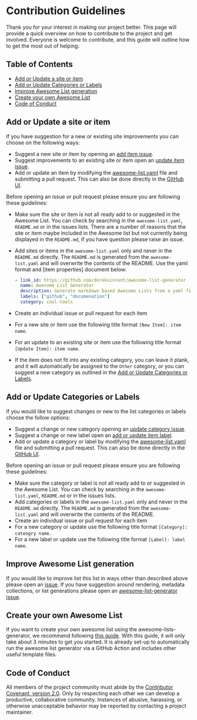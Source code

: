 # Contribution Guidelines<!-- omit from toc -->

Thank you for your interest in making our project better. This page will provide a quick overview on how to contribute to the project and get involved. Everyone is welcome to contribute, and this guide will outline how to get the most out of helping. 

## Table of Contents<!-- omit from toc -->
- [Add or Update a site or item](#add-or-update-a-site-or-item)
- [Add or Update Categories or Labels](#add-or-update-categories-or-labels)
- [Improve Awesome List generation](#improve-awesome-list-generation)
- [Create your own Awesome List](#create-your-own-awesome-list)
- [Code of Conduct](#code-of-conduct)

## Add or Update a site or item 

If you have suggestion for a new or existing site improvements you can choose on the following ways: 

- Suggest a new site or item by opening an [add item issue](https://github.com/derekvincent/awesome-list-template/issues/new?template=01-suggest-item.yml).
- Suggest improvements to an existing site or item open an [update item issue](https://github.com/derekvincent/awesome-list-template/issues/new?template=02-update-item.yml).
- Add or update an item by modifying the [awesome-list.yaml](https://github.com/derekvincent/awesome-list-template/blob/main/awesome-list.yaml) file and submitting a pull request. This can also be done directly in the [GitHub UI](https://github.com/derekvincent/awesome-list-template/edit/main/awesome-list.yaml).


Before opening an issue or pull request please ensure you are following these guidelines: 

- Make sure the site or item is not all ready add to or suggested in the Awesome List. You can check by searching in the `awesome-list.yaml`, `README.md` or in the issues lists. There are a number of reasons that the site or item maybe included in the Awesome list but not currently being displayed in the `README.md`, if you have question please raise an issue. 
- Add sites or items in the `awesome-list.yaml` only and never in the `README.md` directly. The `README.md` is generated from the `awesome-list.yaml` and will overwrite the contents of the README. Use the yaml format and [item properties] document below: 

    ```yaml
    - link_id: https://github.com/derekvincent/awesome-list-generator
      name: Awesome List Generator
      description: Generate markdown based Awesome Lists from a yaml file. 
      labels: ["github", "documenation"]
      category: cool-tools
    ```

- Create an individual issue or pull request for each item
- For a new site or item use the following title format `[New Item]: item name`. 
- For an update to an existing site or item use the following title format `[Update Item]: item name`.
- If the item does not fit into any existing category, you can leave it plank, and it will automatically be assigned to the `Other` category, or you can suggest a new category as outlined in the [Add or Update Categories or Labels]().

## Add or Update Categories or Labels

If you would like to suggest changes or new to the list categories or labels choose the follow options: 

- Suggest a change or new category opening an [update category issue](https://github.com/derekvincent/awesome-list-template/issues/new?template=01-suggest-item.yml).
- Suggest a change or new label open an [add or update item label](https://github.com/derekvincent/awesome-list-template/issues/new?template=04-update-label.yml).
- Add or update a category or label by modifying the [awesome-list.yaml](https://github.com/derekvincent/awesome-list-template/blob/main/awesome-list.yaml) file and submitting a pull request. This can also be done directly in the [GitHub UI](https://github.com/derekvincent/awesome-list-template/edit/main/awesome-list.yaml).

Before opening an issue or pull request please ensure you are following these guidelines: 

- Make sure the category or label is not all ready add to or suggested in the Awesome List. You can check by searching in the `awesome-list.yaml`, `README.md` or in the issues lists.  
- Add categories or labels in the `awesome-list.yaml` only and never in the `README.md` directly. The `README.md` is generated from the `awesome-list.yaml` and will overwrite the contents of the README.
- Create an individual issue or pull request for each item
- For a new category or update use the following title format `[Category]: cateogry name`. 
- For a new label or update use the following title format `[Label]: label name`.

## Improve Awesome List generation
If you would like to improve list this list in ways other than described above please open an [issue](https://github.com/derekvincent/awesome-list-template/issues/new?template=05-questions.yml). If you have suggestion around rendering, metadata collections, or list generations please open an [awesome-list-generator issue](https://github.com/derekvincent/awesome-list-generator/issues/new).  

## Create your own Awesome List
If you want to create your own awesome list using the awesome-lists-generator, we recommend following [this guide](https://github.com/derekvincent/awesome-list-template/blob/main/create-my-own-awesome-lists.md). With this guide, it will only take about 3 minutes to get you started. It is already set-up to automatically run the awesome list generator via a GitHub Action and includes other useful template files.

## Code of Conduct
All members of the project community must abide by the [Contributor Covenant, version 2.0](https://github.com/derekvincent/awesome-list-template/blob/main/CODE_OF_CONDUCT.md). Only by respecting each other we can develop a productive, collaborative community. Instances of abusive, harassing, or otherwise unacceptable behavior may be reported by contacting a project maintainer.